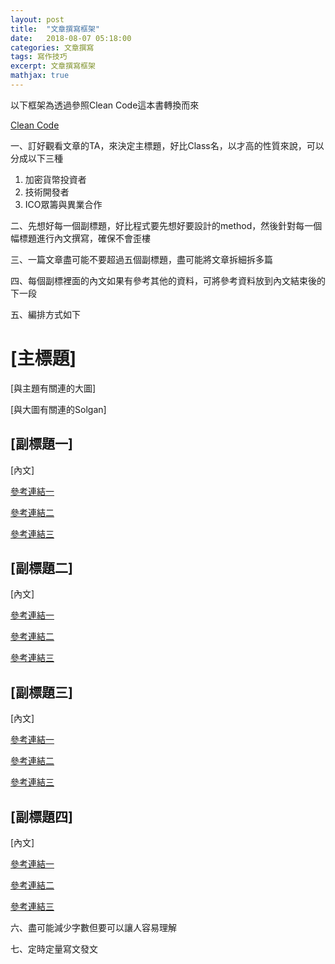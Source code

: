 ```yaml
---
layout: post
title:  "文章撰寫框架"
date:   2018-08-07 05:18:00
categories: 文章撰寫
tags: 寫作技巧
excerpt: 文章撰寫框架
mathjax: true
---
```


以下框架為透過參照Clean Code這本書轉換而來

[Clean Code](http://www.books.com.tw/products/0010579897)

一、訂好觀看文章的TA，來決定主標題，好比Class名，以才高的性質來說，可以分成以下三種
1. 加密貨幣投資者
2. 技術開發者
3. ICO眾籌與異業合作

二、先想好每一個副標題，好比程式要先想好要設計的method，然後針對每一個幅標題進行內文撰寫，確保不會歪樓

三、一篇文章盡可能不要超過五個副標題，盡可能將文章拆細拆多篇

四、每個副標裡面的內文如果有參考其他的資料，可將參考資料放到內文結束後的下一段

五、編排方式如下

# [主標題]

[與主題有關連的大圖]

[與大圖有關連的Solgan]

## [副標題一]

[內文]

[參考連結一](#)

[參考連結二](#)

[參考連結三](#)

## [副標題二]

[內文]

[參考連結一](#)

[參考連結二](#)

[參考連結三](#)

## [副標題三]

[內文]

[參考連結一](#)

[參考連結二](#)

[參考連結三](#)

## [副標題四]

[內文]

[參考連結一](#)

[參考連結二](#)

[參考連結三](#)

六、盡可能減少字數但要可以讓人容易理解

七、定時定量寫文發文